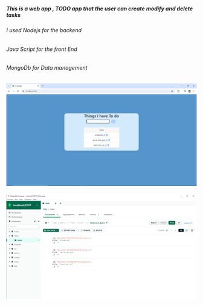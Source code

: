 <h5>This is a web app , TODO app that the user can create modify and delete tasks</h5>
<h6>I used Nodejs for the backend</h6>
<h6>Java Script for the front End</h6>
<h6>MongoDb for Data management</h6>

##  

## <img src="assets\screenshot1.png" width="800px" alt="">

<img src="assets\mongoDBscreenshot.png" width="800px" alt="">
    
